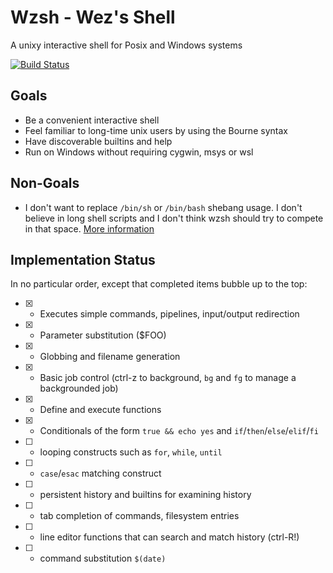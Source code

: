 # Wzsh - Wez's Shell

A unixy interactive shell for Posix and Windows systems

[![Build Status](https://travis-ci.org/wez/wzsh.svg?branch=master)](https://travis-ci.org/wez/wzsh)

## Goals

* Be a convenient interactive shell
* Feel familiar to long-time unix users by using the Bourne syntax
* Have discoverable builtins and help
* Run on Windows without requiring cygwin, msys or wsl

## Non-Goals

* I don't want to replace `/bin/sh` or `/bin/bash` shebang usage.
  I don't believe in long shell scripts and I don't think wzsh
  should try to compete in that space.
  [More information](https://github.com/wez/wzsh/issues/2)

## Implementation Status

In no particular order, except that completed items bubble up to the top:

* [x] - Executes simple commands, pipelines, input/output redirection
* [x] - Parameter substitution ($FOO)
* [x] - Globbing and filename generation
* [x] - Basic job control (ctrl-z to background, `bg` and `fg` to manage a backgrounded job)
* [x] - Define and execute functions
* [x] - Conditionals of the form `true && echo yes` and `if`/`then`/`else`/`elif`/`fi`
* [ ] - looping constructs such as `for`, `while`, `until`
* [ ] - `case`/`esac` matching construct
* [ ] - persistent history and builtins for examining history
* [ ] - tab completion of commands, filesystem entries
* [ ] - line editor functions that can search and match history (ctrl-R!)
* [ ] - command substitution `$(date)`
